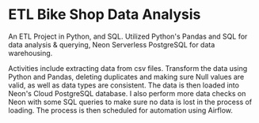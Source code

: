 # ETL Bike Shop Data Analysis
An ETL Project in Python, and SQL. Utilized Python's Pandas and SQL for data analysis & querying, Neon Serverless PostgreSQL for data warehousing.

Activities include extracting data from csv files. Transform the data using Python and Pandas, deleting duplicates and making sure Null values are valid, as well as data types are consistent. The data is then loaded into Neon's Cloud PostgreSQL database. I also perform more data checks on Neon with some SQL queries to make sure no data is lost in the process of loading. The process is then scheduled for automation using Airflow.
